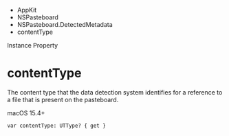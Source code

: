

- AppKit
- NSPasteboard
- NSPasteboard.DetectedMetadata
-  contentType 

Instance Property

# contentType

The content type that the data detection system identifies for a reference to a file that is present on the pasteboard.

macOS 15.4+

``` source
var contentType: UTType? { get }
```

